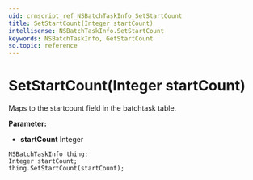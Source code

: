 ```yaml
---
uid: crmscript_ref_NSBatchTaskInfo_SetStartCount
title: SetStartCount(Integer startCount)
intellisense: NSBatchTaskInfo.SetStartCount
keywords: NSBatchTaskInfo, GetStartCount
so.topic: reference
---
```


# SetStartCount(Integer startCount)

Maps to the startcount field in the batchtask table.

**Parameter:** 
 - **startCount** Integer

```crmscript
NSBatchTaskInfo thing;
Integer startCount;
thing.SetStartCount(startCount);
```

